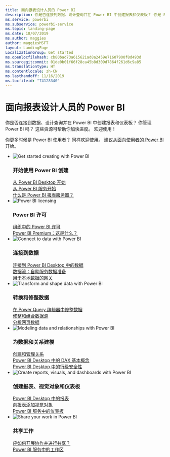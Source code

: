 ```yaml
---
title: 面向报表设计人员的 Power BI
description: 你是否连接到数据、设计查询并在 Power BI 中创建报表和仪表板？ 你是 Power BI 管理员吗？
ms.service: powerbi
ms.subservice: powerbi-service
ms.topic: landing-page
ms.date: 10/07/2019
ms.author: maggies
author: maggiesMSFT
layout: LandingPage
LocalizationGroup: Get started
ms.openlocfilehash: cb80bad73a615621ad8a2459e71607900f8d493d
ms.sourcegitcommit: 01de0b01f66f28ca45b8d309d7864f261d6c9a85
ms.translationtype: HT
ms.contentlocale: zh-CN
ms.lasthandoff: 11/16/2019
ms.locfileid: "74128340"
---
```

# <a name="power-bi-for-report-designers"></a>面向报表设计人员的 Power BI

你是否连接到数据、设计查询并在 Power BI 中创建报表和仪表板？ 你管理 Power BI 吗？ 这些资源可帮助你加快进度。 欢迎使用！

你更多时候是 Power BI 使用者？ 同样欢迎使用。 建议从[面向使用者的 Power BI](consumer/power-bi-consumer-landing.md) 开始。

<ul class="panelContent cardsF"> 
            <li> 
                  <div class="cardSize"> 
                        <div class="cardPadding"> 
                              <div class="card"> 
                                    <div class="cardImageOuter">
                                          <div class="cardImage">
                                                <img alt="Get started creating with Power BI" src="media/power-bi-creator-landing/power-bi-designer-get-started.svg" data-linktype="relative-path">
                                          </div>
                                    </div>
                                    <div class="cardText"> 
                                          <h3>开始使用 Power BI 创建</h3> 
                                          <p></p>
                                               <a href="desktop-what-is-desktop.md">从 Power BI Desktop 开始</a><br/> 
                                               <a href="fundamentals/power-bi-overview.md">从 Power BI 服务开始</a><br/> 
                                               <a href="report-server/get-started.md">什么是 Power BI 报表服务器？</a>
                                    </div> 
                              </div> 
                        </div> 
                  </div> 
            </li>
            <li> 
                  <div class="cardSize"> 
                        <div class="cardPadding"> 
                              <div class="card"> 
                                    <div class="cardImageOuter">
                                          <div class="cardImage">
                                                <img alt="Power BI licensing" src="media/power-bi-creator-landing/power-bi-designer-licensing.svg" data-linktype="relative-path">
                                          </div>
                                    </div>
                                    <div class="cardText"> 
                                          <h3>Power BI 许可</h3> 
                                          <p></p>
                                                <a href="service-admin-licensing-organization.md">组织中的 Power BI 许可</a><br/> 
                                                <a href="service-premium-what-is.md">Power BI Premium：这是什么？</a> 
                                    </div> 
                              </div> 
                        </div> 
                  </div> 
            </li>
            <li> 
                  <div class="cardSize"> 
                        <div class="cardPadding"> 
                              <div class="card"> 
                                    <div class="cardImageOuter">
                                          <div class="cardImage">
                                                <img alt="Connect to data with Power BI" src="media/power-bi-creator-landing/power-bi-designer-connect-data.svg" data-linktype="relative-path">
                                          </div>
                                    </div>
                                    <div class="cardText"> 
                                          <h3>连接到数据</h3> 
                                          <p></p>
                                                <a href="desktop-quickstart-connect-to-data.md">连接到 Power BI Desktop 中的数据</a><br/> 
                                                <a href="service-dataflows-overview.md">数据流：自助服务数据准备</a><br/> 
                                                <a href="service-gateway-onprem.md">用于本地数据的网关</a>
                                    </div> 
                              </div> 
                        </div> 
                  </div> 
            </li>
            <li> 
                  <div class="cardSize"> 
                        <div class="cardPadding"> 
                              <div class="card"> 
                                    <div class="cardImageOuter">
                                          <div class="cardImage">
                                                <img alt="Transform and shape data with Power BI" src="media/power-bi-creator-landing/power-bi-designer-transform-shape-data.svg" data-linktype="relative-path">
                                          </div>
                                    </div>
                                    <div class="cardText"> 
                                          <h3>转换和修整数据</h3> 
                                          <p></p>
                                                <a href="desktop-common-query-tasks.md">在 Power Query 编辑器中修整数据</a><br/> 
                                                <a href="desktop-shape-and-combine-data.md">修整和组合数据源</a><br/> 
                                                <a href="desktop-tutorial-importing-and-analyzing-data-from-a-web-page.md">分析网页数据</a>
                                    </div> 
                              </div> 
                        </div> 
                  </div> 
            </li>
            <li> 
                  <div class="cardSize"> 
                        <div class="cardPadding"> 
                              <div class="card"> 
                                    <div class="cardImageOuter">
                                          <div class="cardImage">
                                                <img alt="Modeling data and relationships with Power BI" src="media/power-bi-creator-landing/power-bi-designer-modeling-data-relationships.svg" data-linktype="relative-path">
                                          </div>
                                    </div>
                                    <div class="cardText"> 
                                          <h3>为数据和关系建模</h3> 
                                          <p></p>
                                                <a href="desktop-create-and-manage-relationships.md">创建和管理关系</a><br/>
                                                <a href="desktop-quickstart-learn-dax-basics.md">Power BI Desktop 中的 DAX 基本概念</a><br/> 
                                                <a href="service-admin-rls.md">Power BI Desktop 中的行级安全性</a> 
                                    </div> 
                              </div> 
                        </div> 
                  </div> 
            </li>
            <li> 
                  <div class="cardSize"> 
                        <div class="cardPadding"> 
                              <div class="card"> 
                                    <div class="cardImageOuter">
                                          <div class="cardImage">
                                                <img alt="Create reports, visuals, and dashboards with Power BI" src="media/power-bi-creator-landing/power-bi-designer-create-reports-visuals-dashboards.svg" data-linktype="relative-path">
                                          </div>
                                    </div>
                                    <div class="cardText"> 
                                          <h3>创建报表、视觉对象和仪表板</h3> 
                                          <p></p>
                                                <a href="desktop-report-view.md">Power BI Desktop 中的报表</a><br/> 
                                                <a href="power-bi-report-add-visualizations-i.md">向报表添加视觉对象</a><br/> 
                                                <a href="service-dashboard-create.md">Power BI 服务中的仪表板</a>
                                    </div> 
                              </div> 
                        </div> 
                  </div> 
            </li>
            <li> 
                  <div class="cardSize"> 
                        <div class="cardPadding"> 
                              <div class="card"> 
                                    <div class="cardImageOuter">
                                          <div class="cardImage">
                                                <img alt="Share your work in Power BI" src="media/power-bi-creator-landing/power-bi-designer-share-work.svg" data-linktype="relative-path">
                                          </div>
                                    </div>
                                    <div class="cardText"> 
                                          <h3>共享工作</h3> 
                                          <p></p>
                                                <a href="service-how-to-collaborate-distribute-dashboards-reports.md">应如何开展协作并进行共享？</a><br/>
                                                <a href="service-create-workspaces.md">Power BI 服务中的工作区</a> 
                                    </div> 
                              </div> 
                        </div> 
                  </div> 
            </li>
</ul>



